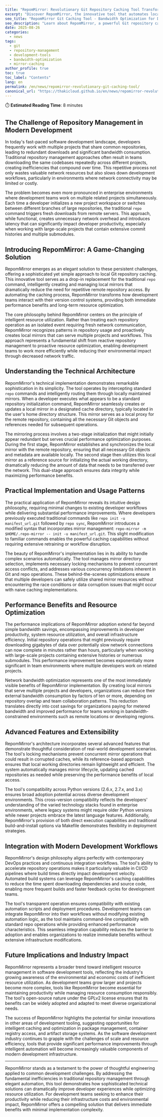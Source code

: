 ```yaml
---
title: "RepomMirror: Revolutionary Git Repository Caching Tool Transforms Development Workflows"
excerpt: "Discover RepomMirror, the innovative tool that automates local Git repository caching, dramatically reducing bandwidth usage and accelerating development workflows through intelligent mirror management."
seo_title: "RepomMirror Git Caching Tool - Bandwidth Optimization for Developers"
seo_description: "Learn about RepomMirror, a powerful Git repository caching solution that creates local mirrors to optimize bandwidth usage and speed up repo operations for development teams."
date: 2025-08-26
categories:
  - news
tags:
  - git
  - repository-management
  - development-tools
  - bandwidth-optimization
  - mirror-caching
author_profile: true
toc: true
toc_label: "Contents"
lang: en
permalink: /en/news/repomirror-revolutionary-git-caching-tool/
canonical_url: "https://thakicloud.github.io/en/news/repomirror-revolutionary-git-caching-tool/"
---
```


⏱️ **Estimated Reading Time**: 8 minutes

## The Challenge of Repository Management in Modern Development

In today's fast-paced software development landscape, developers frequently work with multiple projects that share common repositories, leading to redundant downloads and significant bandwidth consumption. Traditional repository management approaches often result in teams downloading the same codebases repeatedly across different projects, creating inefficiencies that compound over time. This repetitive process not only wastes valuable network resources but also slows down development workflows, particularly in environments where network connectivity may be limited or costly.

The problem becomes even more pronounced in enterprise environments where development teams work on multiple related projects simultaneously. Each time a developer initializes a new project workspace or switches between different branches of large repositories, the traditional `repo` command triggers fresh downloads from remote servers. This approach, while functional, creates unnecessary network overhead and introduces latency that can significantly impact developer productivity, especially when working with large-scale projects that contain extensive commit histories and multiple submodules.

## Introducing RepomMirror: A Game-Changing Solution

RepomMirror emerges as an elegant solution to these persistent challenges, offering a sophisticated yet simple approach to local Git repository caching. This innovative tool serves as a drop-in replacement for the traditional `repo` command, intelligently creating and managing local mirrors that dramatically reduce the need for repetitive remote repository access. By automating the caching process, RepomMirror transforms how development teams interact with their version control systems, providing both immediate performance benefits and long-term resource optimization.

The core philosophy behind RepomMirror centers on the principle of intelligent resource utilization. Rather than treating each repository operation as an isolated event requiring fresh network communication, RepomMirror recognizes patterns in repository usage and proactively creates local mirrors that can serve multiple projects and workflows. This approach represents a fundamental shift from reactive repository management to proactive resource optimization, enabling development teams to work more efficiently while reducing their environmental impact through decreased network traffic.

## Understanding the Technical Architecture

RepomMirror's technical implementation demonstrates remarkable sophistication in its simplicity. The tool operates by intercepting standard `repo` commands and intelligently routing them through locally maintained mirrors. When a developer executes what appears to be a standard repository initialization command, RepomMirror seamlessly creates or updates a local mirror in a designated cache directory, typically located in the user's home directory structure. This mirror serves as a local proxy for the remote repository, containing all the necessary Git objects and references needed for subsequent operations.

The mirroring process involves a two-stage initialization that might initially appear redundant but serves crucial performance optimization purposes. During the first stage, RepomMirror establishes and synchronizes the local mirror with the remote repository, ensuring that all necessary Git objects and metadata are available locally. The second stage then utilizes this local mirror as a reference source for initializing the actual working directory, dramatically reducing the amount of data that needs to be transferred over the network. This dual-stage approach ensures data integrity while maximizing performance benefits.

## Practical Implementation and Usage Patterns

The practical application of RepomMirror reveals its intuitive design philosophy, requiring minimal changes to existing developer workflows while delivering substantial performance improvements. Where developers previously executed traditional commands like `repo init -u manifest_url.git` followed by `repo sync`, RepomMirror introduces a modified syntax that incorporates mirror management: `repo-mirror -m $HOME/.repo-mirror -- init -u manifest_url.git`. This slight modification to familiar commands enables the powerful caching capabilities without requiring extensive retraining or workflow disruption.

The beauty of RepomMirror's implementation lies in its ability to handle complex scenarios automatically. The tool manages mirror directory selection, implements necessary locking mechanisms to prevent concurrent access conflicts, and addresses various concurrency limitations inherent in Git and repo operations. These behind-the-scenes optimizations ensure that multiple developers can safely utilize shared mirror resources without encountering the race conditions or data corruption issues that might occur with naive caching implementations.

## Performance Benefits and Resource Optimization

The performance implications of RepomMirror adoption extend far beyond simple bandwidth savings, encompassing improvements in developer productivity, system resource utilization, and overall infrastructure efficiency. Initial repository operations that might previously require downloading gigabytes of data over potentially slow network connections can now complete in minutes rather than hours, particularly when working with large-scale projects containing extensive histories or numerous submodules. This performance improvement becomes exponentially more significant in team environments where multiple developers work on related projects.

Network bandwidth optimization represents one of the most immediately visible benefits of RepomMirror implementation. By creating local mirrors that serve multiple projects and developers, organizations can reduce their external bandwidth consumption by factors of ten or more, depending on repository overlap and team collaboration patterns. This reduction translates directly into cost savings for organizations paying for metered bandwidth and improved performance for teams working in bandwidth-constrained environments such as remote locations or developing regions.

## Advanced Features and Extensibility

RepomMirror's architecture incorporates several advanced features that demonstrate thoughtful consideration of real-world development scenarios. The tool's locking mechanisms prevent concurrent mirror operations that could result in corrupted caches, while its reference-based approach ensures that local working directories remain lightweight and efficient. The system automatically manages mirror lifecycle, updating cached repositories as needed while preserving the performance benefits of local access.

The tool's compatibility across Python versions (2.6.x, 2.7.x, and 3.x) ensures broad adoption potential across diverse development environments. This cross-version compatibility reflects the developers' understanding of the varied technology stacks found in enterprise environments, where legacy systems might require older Python versions while newer projects embrace the latest language features. Additionally, RepomMirror's provision of both direct execution capabilities and traditional build-and-install options via Makefile demonstrates flexibility in deployment strategies.

## Integration with Modern Development Workflows

RepomMirror's design philosophy aligns perfectly with contemporary DevOps practices and continuous integration workflows. The tool's ability to accelerate repository operations makes it particularly valuable in CI/CD pipelines where build times directly impact development velocity. Automated build systems can leverage RepomMirror's caching capabilities to reduce the time spent downloading dependencies and source code, enabling more frequent builds and faster feedback cycles for development teams.

The tool's transparent operation ensures compatibility with existing automation scripts and deployment procedures. Development teams can integrate RepomMirror into their workflows without modifying existing automation logic, as the tool maintains command-line compatibility with standard repo operations while providing enhanced performance characteristics. This seamless integration capability reduces the barrier to adoption and enables organizations to realize immediate benefits without extensive infrastructure modifications.

## Future Implications and Industry Impact

RepomMirror represents a broader trend toward intelligent resource management in software development tools, reflecting the industry's growing awareness of the environmental and economic costs of inefficient resource utilization. As development teams grow larger and projects become more complex, tools like RepomMirror become essential for maintaining productivity while managing resource consumption responsibly. The tool's open-source nature under the GPLv2 license ensures that its benefits can be widely adopted and adapted to meet diverse organizational needs.

The success of RepomMirror highlights the potential for similar innovations in other areas of development tooling, suggesting opportunities for intelligent caching and optimization in package management, container registry access, and artifact storage systems. As the software development industry continues to grapple with the challenges of scale and resource efficiency, tools that provide significant performance improvements through intelligent automation will become increasingly valuable components of modern development infrastructure.

---

RepomMirror stands as a testament to the power of thoughtful engineering applied to common development challenges. By addressing the fundamental inefficiencies in traditional repository management through elegant automation, this tool demonstrates how sophisticated technical solutions can dramatically improve developer experiences while optimizing resource utilization. For development teams seeking to enhance their productivity while reducing their infrastructure costs and environmental impact, RepomMirror offers a compelling solution that delivers immediate benefits with minimal implementation complexity.
